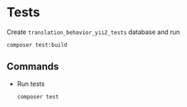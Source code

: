 # Tests

Create `translation_behavior_yii2_tests` database and run
```
composer test:build
```

## Commands

- Run tests

  ```
  composer test
  ```
